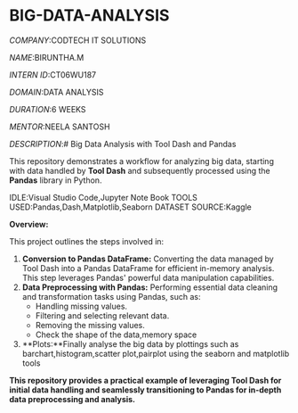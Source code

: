 # BIG-DATA-ANALYSIS

*COMPANY*:CODTECH IT SOLUTIONS

*NAME*:BIRUNTHA.M

*INTERN ID*:CT06WU187

*DOMAIN*:DATA ANALYSIS

*DURATION*:6 WEEKS

*MENTOR*:NEELA SANTOSH   

*DESCRIPTION*:# Big Data Analysis with Tool Dash and Pandas

This repository demonstrates a workflow for analyzing big data, starting with data handled by **Tool Dash** and subsequently processed using the **Pandas** library in Python.

IDLE:Visual Studio Code,Jupyter Note Book
TOOLS USED:Pandas,Dash,Matplotlib,Seaborn
DATASET SOURCE:Kaggle

**Overview:**

This project outlines the steps involved in:

1.  **Conversion to Pandas DataFrame:** Converting the data managed by Tool Dash into a Pandas DataFrame for efficient in-memory analysis. This step leverages Pandas' powerful data manipulation capabilities.
2.  **Data Preprocessing with Pandas:** Performing essential data cleaning and transformation tasks using Pandas, such as:
    * Handling missing values.
    * Filtering and selecting relevant data.
    * Removing the missing values.
    * Check the shape of the data,memory space
3.  **Plots:**Finally analyse the big data by plottings such as barchart,histogram,scatter plot,pairplot using the seaborn and matplotlib tools

**This repository provides a practical example of leveraging Tool Dash for initial data handling and seamlessly transitioning to Pandas for in-depth data preprocessing and analysis.**

